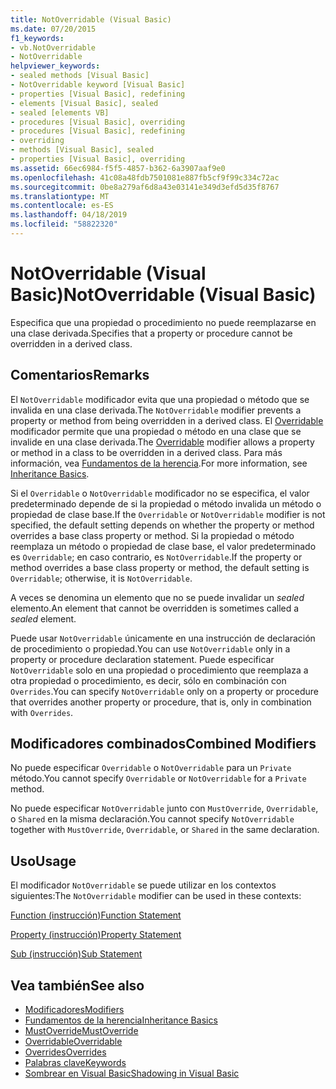 ```yaml
---
title: NotOverridable (Visual Basic)
ms.date: 07/20/2015
f1_keywords:
- vb.NotOverridable
- NotOverridable
helpviewer_keywords:
- sealed methods [Visual Basic]
- NotOverridable keyword [Visual Basic]
- properties [Visual Basic], redefining
- elements [Visual Basic], sealed
- sealed [elements VB]
- procedures [Visual Basic], overriding
- procedures [Visual Basic], redefining
- overriding
- methods [Visual Basic], sealed
- properties [Visual Basic], overriding
ms.assetid: 66ec6984-f5f5-4857-b362-6a3907aaf9e0
ms.openlocfilehash: 41c08a48fdb7501081e887fb5cf9f99c334c72ac
ms.sourcegitcommit: 0be8a279af6d8a43e03141e349d3efd5d35f8767
ms.translationtype: MT
ms.contentlocale: es-ES
ms.lasthandoff: 04/18/2019
ms.locfileid: "58822320"
---
```

# <a name="notoverridable-visual-basic"></a><span data-ttu-id="1b1a1-102">NotOverridable (Visual Basic)</span><span class="sxs-lookup"><span data-stu-id="1b1a1-102">NotOverridable (Visual Basic)</span></span>
<span data-ttu-id="1b1a1-103">Especifica que una propiedad o procedimiento no puede reemplazarse en una clase derivada.</span><span class="sxs-lookup"><span data-stu-id="1b1a1-103">Specifies that a property or procedure cannot be overridden in a derived class.</span></span>  
  
## <a name="remarks"></a><span data-ttu-id="1b1a1-104">Comentarios</span><span class="sxs-lookup"><span data-stu-id="1b1a1-104">Remarks</span></span>  
 <span data-ttu-id="1b1a1-105">El `NotOverridable` modificador evita que una propiedad o método que se invalida en una clase derivada.</span><span class="sxs-lookup"><span data-stu-id="1b1a1-105">The `NotOverridable` modifier prevents a property or method from being overridden in a derived class.</span></span>  <span data-ttu-id="1b1a1-106">El [Overridable](../../../visual-basic/language-reference/modifiers/overridable.md) modificador permite que una propiedad o método en una clase que se invalide en una clase derivada.</span><span class="sxs-lookup"><span data-stu-id="1b1a1-106">The [Overridable](../../../visual-basic/language-reference/modifiers/overridable.md) modifier allows a property or method in a class to be overridden in a derived class.</span></span> <span data-ttu-id="1b1a1-107">Para más información, vea [Fundamentos de la herencia](../../../visual-basic/programming-guide/language-features/objects-and-classes/inheritance-basics.md).</span><span class="sxs-lookup"><span data-stu-id="1b1a1-107">For more information, see [Inheritance Basics](../../../visual-basic/programming-guide/language-features/objects-and-classes/inheritance-basics.md).</span></span>  
  
 <span data-ttu-id="1b1a1-108">Si el `Overridable` o `NotOverridable` modificador no se especifica, el valor predeterminado depende de si la propiedad o método invalida un método o propiedad de clase base.</span><span class="sxs-lookup"><span data-stu-id="1b1a1-108">If the `Overridable` or `NotOverridable` modifier is not specified, the default setting depends on whether the property or method overrides a base class property or method.</span></span> <span data-ttu-id="1b1a1-109">Si la propiedad o método reemplaza un método o propiedad de clase base, el valor predeterminado es `Overridable`; en caso contrario, es `NotOverridable`.</span><span class="sxs-lookup"><span data-stu-id="1b1a1-109">If the property or method overrides a base class property or method, the default setting is `Overridable`; otherwise, it is `NotOverridable`.</span></span>  
  
 <span data-ttu-id="1b1a1-110">A veces se denomina un elemento que no se puede invalidar un *sealed* elemento.</span><span class="sxs-lookup"><span data-stu-id="1b1a1-110">An element that cannot be overridden is sometimes called a *sealed* element.</span></span>  
  
 <span data-ttu-id="1b1a1-111">Puede usar `NotOverridable` únicamente en una instrucción de declaración de procedimiento o propiedad.</span><span class="sxs-lookup"><span data-stu-id="1b1a1-111">You can use `NotOverridable` only in a property or procedure declaration statement.</span></span> <span data-ttu-id="1b1a1-112">Puede especificar `NotOverridable` solo en una propiedad o procedimiento que reemplaza a otra propiedad o procedimiento, es decir, sólo en combinación con `Overrides`.</span><span class="sxs-lookup"><span data-stu-id="1b1a1-112">You can specify `NotOverridable` only on a property or procedure that overrides another property or procedure, that is, only in combination with `Overrides`.</span></span>  
  
## <a name="combined-modifiers"></a><span data-ttu-id="1b1a1-113">Modificadores combinados</span><span class="sxs-lookup"><span data-stu-id="1b1a1-113">Combined Modifiers</span></span>  
 <span data-ttu-id="1b1a1-114">No puede especificar `Overridable` o `NotOverridable` para un `Private` método.</span><span class="sxs-lookup"><span data-stu-id="1b1a1-114">You cannot specify `Overridable` or `NotOverridable` for a `Private` method.</span></span>  
  
 <span data-ttu-id="1b1a1-115">No puede especificar `NotOverridable` junto con `MustOverride`, `Overridable`, o `Shared` en la misma declaración.</span><span class="sxs-lookup"><span data-stu-id="1b1a1-115">You cannot specify `NotOverridable` together with `MustOverride`, `Overridable`, or `Shared` in the same declaration.</span></span>  
  
## <a name="usage"></a><span data-ttu-id="1b1a1-116">Uso</span><span class="sxs-lookup"><span data-stu-id="1b1a1-116">Usage</span></span>  
 <span data-ttu-id="1b1a1-117">El modificador `NotOverridable` se puede utilizar en los contextos siguientes:</span><span class="sxs-lookup"><span data-stu-id="1b1a1-117">The `NotOverridable` modifier can be used in these contexts:</span></span>  
  
 [<span data-ttu-id="1b1a1-118">Function (instrucción)</span><span class="sxs-lookup"><span data-stu-id="1b1a1-118">Function Statement</span></span>](../../../visual-basic/language-reference/statements/function-statement.md)  
  
 [<span data-ttu-id="1b1a1-119">Property (instrucción)</span><span class="sxs-lookup"><span data-stu-id="1b1a1-119">Property Statement</span></span>](../../../visual-basic/language-reference/statements/property-statement.md)  
  
 [<span data-ttu-id="1b1a1-120">Sub (instrucción)</span><span class="sxs-lookup"><span data-stu-id="1b1a1-120">Sub Statement</span></span>](../../../visual-basic/language-reference/statements/sub-statement.md)  
  
## <a name="see-also"></a><span data-ttu-id="1b1a1-121">Vea también</span><span class="sxs-lookup"><span data-stu-id="1b1a1-121">See also</span></span>

- [<span data-ttu-id="1b1a1-122">Modificadores</span><span class="sxs-lookup"><span data-stu-id="1b1a1-122">Modifiers</span></span>](../../../visual-basic/language-reference/modifiers/index.md)
- [<span data-ttu-id="1b1a1-123">Fundamentos de la herencia</span><span class="sxs-lookup"><span data-stu-id="1b1a1-123">Inheritance Basics</span></span>](../../../visual-basic/programming-guide/language-features/objects-and-classes/inheritance-basics.md)
- [<span data-ttu-id="1b1a1-124">MustOverride</span><span class="sxs-lookup"><span data-stu-id="1b1a1-124">MustOverride</span></span>](../../../visual-basic/language-reference/modifiers/mustoverride.md)
- [<span data-ttu-id="1b1a1-125">Overridable</span><span class="sxs-lookup"><span data-stu-id="1b1a1-125">Overridable</span></span>](../../../visual-basic/language-reference/modifiers/overridable.md)
- [<span data-ttu-id="1b1a1-126">Overrides</span><span class="sxs-lookup"><span data-stu-id="1b1a1-126">Overrides</span></span>](../../../visual-basic/language-reference/modifiers/overrides.md)
- [<span data-ttu-id="1b1a1-127">Palabras clave</span><span class="sxs-lookup"><span data-stu-id="1b1a1-127">Keywords</span></span>](../../../visual-basic/language-reference/keywords/index.md)
- [<span data-ttu-id="1b1a1-128">Sombrear en Visual Basic</span><span class="sxs-lookup"><span data-stu-id="1b1a1-128">Shadowing in Visual Basic</span></span>](../../../visual-basic/programming-guide/language-features/declared-elements/shadowing.md)
